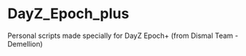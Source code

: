 DayZ_Epoch_plus
===============

Personal scripts made specially for DayZ Epoch+ (from Dismal Team - Demellion)
